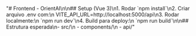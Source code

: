 "# Frontend - OrientAI\n\n## Setup (Vue 3)\n1. Rodar \`npm install\`\n2. Criar arquivo .env com:\n   VITE_API_URL=http://localhost:5000/api\n3. Rodar localmente:\n   \`npm run dev\`\n4. Build para deploy:\n   \`npm run build\`\n\n## Estrutura esperada\n- src/\n  - components/\n  - api/" 
